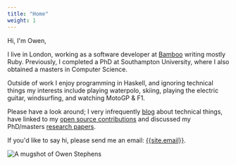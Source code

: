 ```yaml
---
title: "Home"
weight: 1
---
```


Hi, I'm Owen,

I live in London, working as a software developer at [Bamboo][bamboo] writing
mostly Ruby. Previously, I completed a PhD at Southampton University, where I
also obtained a masters in Computer Science.

Outside of work I enjoy programming in Haskell, and ignoring technical things my interests include playing waterpolo, skiing, playing the electric guitar, windsurfing, and watching MotoGP &amp; F1.

Please have a look around; I very infrequently [blog][blog] about technical
things, have linked to my [open source contributions][oss] and discussed my
PhD/masters [research papers][research].

If you'd like to say hi, please send me an email: [{{site.email}}](mailto:{{site.email}}).

<div class="container">
  <div class="row">
    <div class="col-3"></div>
    <div class="col-6">
      <img src="{{site.img_dir}}owenstephens.png" class="rounded img-fluid" alt="A mugshot of Owen Stephens"/>
    </div>
    <div class="col-3"></div>
  </div>
</div>

[blog]: /blog.html
[oss]: /oss.html
[research]: /research.html
[bamboo]: https://www.bambooloans.com
